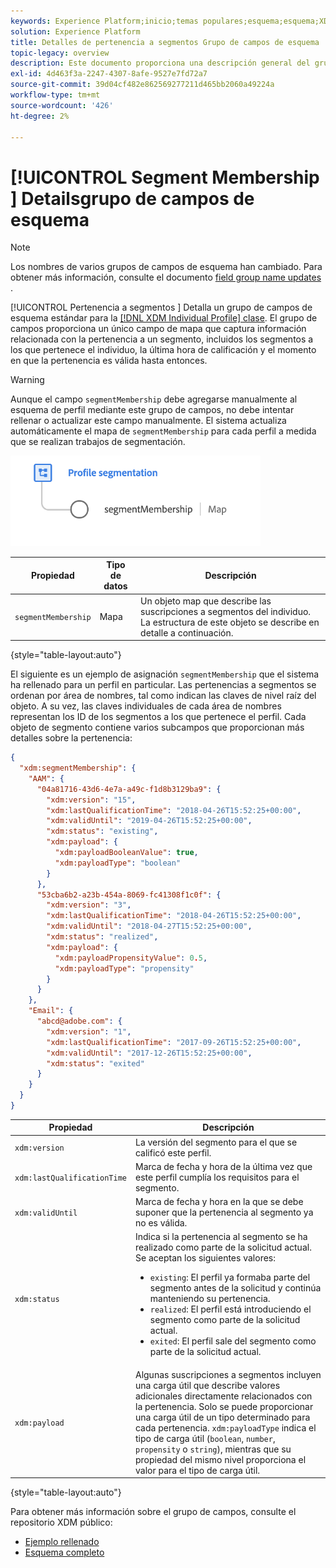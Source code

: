 ```yaml
---
keywords: Experience Platform;inicio;temas populares;esquema;esquema;XDM;perfil individual;campos;esquemas;esquemas;segmento;segmentación;pertenencia a segmentos;pertenencia a segmentos;diseño de esquema;mapa;mapa;
solution: Experience Platform
title: Detalles de pertenencia a segmentos Grupo de campos de esquema
topic-legacy: overview
description: Este documento proporciona una descripción general del grupo de campos de esquema Detalles de pertenencia a segmentos .
exl-id: 4d463f3a-2247-4307-8afe-9527e7fd72a7
source-git-commit: 39d04cf482e862569277211d465bb2060a49224a
workflow-type: tm+mt
source-wordcount: '426'
ht-degree: 2%

---
```



# [!UICONTROL Segment Membership ] Detailsgrupo de campos de esquema

>[!NOTE]
>
>Los nombres de varios grupos de campos de esquema han cambiado. Para obtener más información, consulte el documento [field group name updates](../name-updates.md) .

[!UICONTROL Pertenencia a segmentos ] Detalla un grupo de campos de esquema estándar para la  [[!DNL XDM Individual Profile] clase](../../classes/individual-profile.md). El grupo de campos proporciona un único campo de mapa que captura información relacionada con la pertenencia a un segmento, incluidos los segmentos a los que pertenece el individuo, la última hora de calificación y el momento en que la pertenencia es válida hasta entonces.

>[!WARNING]
>
>Aunque el campo `segmentMembership` debe agregarse manualmente al esquema de perfil mediante este grupo de campos, no debe intentar rellenar o actualizar este campo manualmente. El sistema actualiza automáticamente el mapa de `segmentMembership` para cada perfil a medida que se realizan trabajos de segmentación.

<img src="../../images/data-types/profile-segmentation.png" width="400" /><br />

| Propiedad | Tipo de datos | Descripción |
| --- | --- | --- |
| `segmentMembership` | Mapa | Un objeto map que describe las suscripciones a segmentos del individuo. La estructura de este objeto se describe en detalle a continuación. |

{style=&quot;table-layout:auto&quot;}

El siguiente es un ejemplo de asignación `segmentMembership` que el sistema ha rellenado para un perfil en particular. Las pertenencias a segmentos se ordenan por área de nombres, tal como indican las claves de nivel raíz del objeto. A su vez, las claves individuales de cada área de nombres representan los ID de los segmentos a los que pertenece el perfil. Cada objeto de segmento contiene varios subcampos que proporcionan más detalles sobre la pertenencia:

```json
{
  "xdm:segmentMembership": {
    "AAM": {
      "04a81716-43d6-4e7a-a49c-f1d8b3129ba9": {
        "xdm:version": "15",
        "xdm:lastQualificationTime": "2018-04-26T15:52:25+00:00",
        "xdm:validUntil": "2019-04-26T15:52:25+00:00",
        "xdm:status": "existing",
        "xdm:payload": {
          "xdm:payloadBooleanValue": true,
          "xdm:payloadType": "boolean"
        }
      },
      "53cba6b2-a23b-454a-8069-fc41308f1c0f": {
        "xdm:version": "3",
        "xdm:lastQualificationTime": "2018-04-26T15:52:25+00:00",
        "xdm:validUntil": "2018-04-27T15:52:25+00:00",
        "xdm:status": "realized",
        "xdm:payload": {
          "xdm:payloadPropensityValue": 0.5,
          "xdm:payloadType": "propensity"
        }
      }
    },
    "Email": {
      "abcd@adobe.com": {
        "xdm:version": "1",
        "xdm:lastQualificationTime": "2017-09-26T15:52:25+00:00",
        "xdm:validUntil": "2017-12-26T15:52:25+00:00",
        "xdm:status": "exited"
      }
    }
  }
}
```

| Propiedad | Descripción |
| --- | --- |
| `xdm:version` | La versión del segmento para el que se calificó este perfil. |
| `xdm:lastQualificationTime` | Marca de fecha y hora de la última vez que este perfil cumplía los requisitos para el segmento. |
| `xdm:validUntil` | Marca de fecha y hora en la que se debe suponer que la pertenencia al segmento ya no es válida. |
| `xdm:status` | Indica si la pertenencia al segmento se ha realizado como parte de la solicitud actual. Se aceptan los siguientes valores: <ul><li>`existing`: El perfil ya formaba parte del segmento antes de la solicitud y continúa manteniendo su pertenencia.</li><li>`realized`: El perfil está introduciendo el segmento como parte de la solicitud actual.</li><li>`exited`: El perfil sale del segmento como parte de la solicitud actual.</li></ul> |
| `xdm:payload` | Algunas suscripciones a segmentos incluyen una carga útil que describe valores adicionales directamente relacionados con la pertenencia. Solo se puede proporcionar una carga útil de un tipo determinado para cada pertenencia. `xdm:payloadType` indica el tipo de carga útil (`boolean`,  `number`,  `propensity` o  `string`), mientras que su propiedad del mismo nivel proporciona el valor para el tipo de carga útil. |

{style=&quot;table-layout:auto&quot;}

Para obtener más información sobre el grupo de campos, consulte el repositorio XDM público:

* [Ejemplo rellenado](https://github.com/adobe/xdm/blob/master/components/mixins/profile/profile-personal-details.example.1.json)
* [Esquema completo](https://github.com/adobe/xdm/blob/master/components/mixins/profile/profile-personal-details.schema.json)
